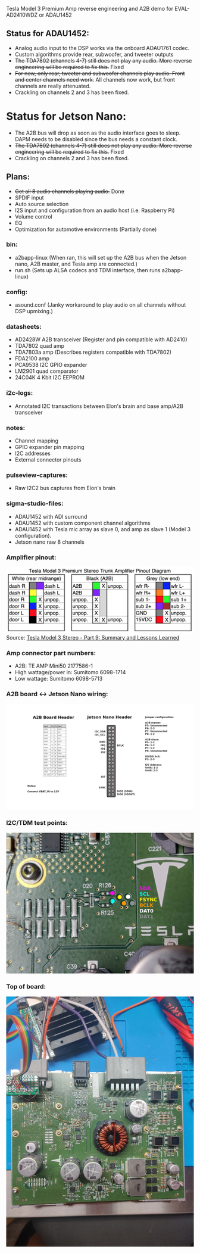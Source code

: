 Tesla Model 3 Premium Amp reverse engineering and A2B demo for EVAL-AD2410WDZ or ADAU1452

## Status for ADAU1452:
- Analog audio input to the DSP works via the onboard ADAU1761 codec.
- Custom algorithms provide rear, subwoofer, and tweeter outputs
- ~~The TDA7802 (channels 4-7) still does not play any audio. More reverse engineering will be required to fix this.~~ Fixed
- ~~For now, only rear, tweeter and subwoofer channels play audio. Front and center channels need work.~~ All channels now work, but front channels are really attenuated.
- Crackling on channels 2 and 3 has been fixed.

# Status for Jetson Nano:
- The A2B bus will drop as soon as the audio interface goes to sleep. DAPM needs to be disabled since the bus needs a constant clock.
- ~~The TDA7802 (channels 4-7) still does not play any audio. More reverse engineering will be required to fix this.~~ Fixed
- Crackling on channels 2 and 3 has been fixed.

## Plans:
- ~~Get all 8 audio channels playing audio.~~ Done
- SPDIF input
- Auto source selection
- I2S input and configuration from an audio host (i.e. Raspberry Pi)
- Volume control
- EQ
- Optimization for automotive environments (Partially done)

### bin:
- a2bapp-linux (When ran, this will set up the A2B bus when the Jetson nano, A2B master, and Tesla amp are connected.)
- run.sh (Sets up ALSA codecs and TDM interface, then runs a2bapp-linux)

### config:
- asound.conf (Janky workaround to play audio on all channels without DSP upmixing.)

### datasheets:
- AD2428W A2B transceiver (Register and pin compatible with AD2410)
- TDA7802 quad amp
- TDA7803a amp (Describes registers compatible with TDA7802)
- FDA2100 amp
- PCA9538 I2C GPIO expander
- LM2901 quad comparator
- 24C04K 4 Kbit I2C EEPROM

### i2c-logs:
- Annotated I2C transactions between Elon's brain and base amp/A2B transceiver

### notes:
- Channel mapping
- GPIO expander pin mapping
- I2C addresses
- External connector pinouts

### pulseview-captures:
- Raw I2C2 bus captures from Elon's brain

### sigma-studio-files:
- ADAU1452 with ADI surround
- ADAU1452 with custom component channel algorithms
- ADAU1452 with Tesla mic array as slave 0, and amp as slave 1 (Model 3 configuration).
- Jetson nano raw 8 channels

### Amplifier pinout:
![Amp connectors](https://github.com/doitaljosh/tesla-model3-premium-amp-re/blob/master/images/amp-pinout.png?raw=true)
Source:  [ Tesla Model 3 Stereo - Part 9: Summary and Lessons Learned](https://www.travisllado.com/2019/05/tesla-model-3-stereo-part-9-summary-and.html)

### Amp connector part numbers:
- A2B: TE AMP Mini50 2177586-1
- High wattage/power in: Sumitomo 6098-1714
- Low wattage: Sumitomo 6098-5713

### A2B board <-> Jetson Nano wiring:
![Wiring](https://github.com/doitaljosh/tesla-model3-premium-amp-re/blob/master/images/a2b-jetson-nano.png?raw=true)

### I2C/TDM test points:
![Test points](https://github.com/doitaljosh/tesla-model3-premium-amp-re/blob/master/images/i2c_tdm_pins.jpg?raw=true)

### Top of board:
![Top view](https://github.com/doitaljosh/tesla-model3-premium-amp-re/blob/master/images/top.jpg?raw=true)
